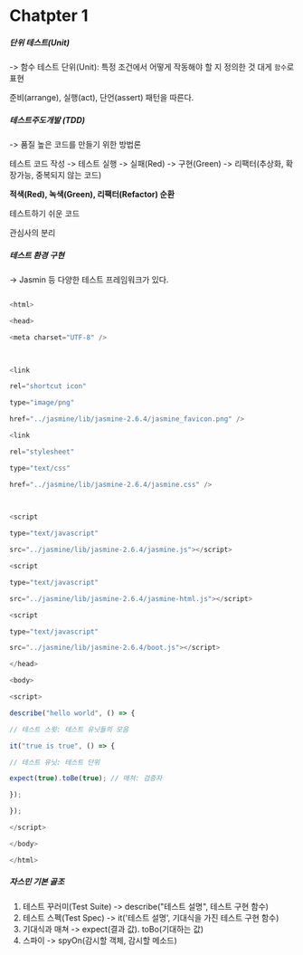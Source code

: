
# Chatpter 1

##### 단위 테스트(Unit)
-> 함수 테스트
단위(Unit): 특정 조건에서 어떻게 작동해야 할 지 정의한 것
대게 `함수`로 표현

준비(arrange), 실행(act), 단언(assert) 패턴을 따른다.

##### 테스트주도개발 (TDD)
-> 품질 높은 코드를 만들기 위한 방법론

테스트 코드 작성 -> 테스트 실행 -> 실패(Red) -> 구현(Green) -> 리팩터(추상화, 확장가능, 중복되지 않는 코드)

**적색(Red), 녹색(Green), 리팩터(Refactor) 순환**

테스트하기 쉬운 코드

관심사의 분리


##### 테스트 환경 구현
-> Jasmin 등 다양한 테스트 프레임워크가 있다.


```js

<html>

<head>

<meta charset="UTF-8" />

  

<link

rel="shortcut icon"

type="image/png"

href="../jasmine/lib/jasmine-2.6.4/jasmine_favicon.png" />

<link

rel="stylesheet"

type="text/css"

href="../jasmine/lib/jasmine-2.6.4/jasmine.css" />

  

<script

type="text/javascript"

src="../jasmine/lib/jasmine-2.6.4/jasmine.js"></script>

<script

type="text/javascript"

src="../jasmine/lib/jasmine-2.6.4/jasmine-html.js"></script>

<script

type="text/javascript"

src="../jasmine/lib/jasmine-2.6.4/boot.js"></script>

</head>

<body>

<script>

describe("hello world", () => {

// 테스트 스윗: 테스트 유닛들의 모음

it("true is true", () => {

// 테스트 유닛: 테스트 단위

expect(true).toBe(true); // 매쳐: 검증자

});

});

</script>

</body>

</html>

```

##### 자스민 기본 골조

1) 테스트 꾸러미(Test Suite) 
-> describe("테스트 설명", 테스트 구현 함수)
2) 테스트 스펙(Test Spec)
-> it('테스트 설명', 기대식을 가진 테스트 구현 함수)
3) 기대식과 매쳐
-> expect(결과 값). toBo(기대하는 값)
4) 스파이
-> spyOn(감시할 객체, 감시할 메소드)